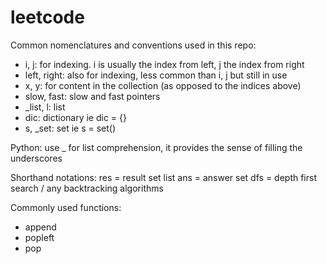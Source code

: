 # leetcode

Common nomenclatures and conventions used in this repo:

- i, j: for indexing. i is usually the index from left, j the index from right
- left, right: also for indexing, less common than i, j but still in use
- x, y: for content in the collection (as opposed to the indices above)
- slow, fast: slow and fast pointers
- _list, l: list
- dic: dictionary ie dic = {}
- s, _set: set ie s = set()

Python:
use _ for list comprehension, it provides the sense of filling the underscores

Shorthand notations:
res = result set list
ans = answer set
dfs = depth first search / any backtracking algorithms

Commonly used functions:
- append
- popleft
- pop
